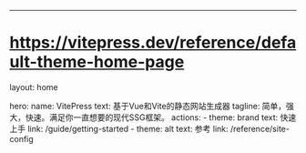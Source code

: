 ---
# https://vitepress.dev/reference/default-theme-home-page
layout: home

hero:
  name: VitePress
  text: 基于Vue和Vite的静态网站生成器
  tagline: 简单，强大，快速。满足你一直想要的现代SSG框架。
  actions:
    - theme: brand
      text: 快速上手
      link: /guide/getting-started
    - theme: alt
      text: 参考
      link: /reference/site-config

